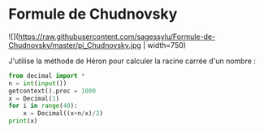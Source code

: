 # Formule de Chudnovsky

![](https://raw.githubusercontent.com/sagessylu/Formule-de-Chudnovsky/master/pi_Chudnovsky.jpg | width=750)

J'utilise la méthode de Héron pour calculer la racine carrée d'un nombre :

```python
from decimal import *
n = int(input())
getcontext().prec = 1000
x = Decimal(1)
for i in range(40):
    x = Decimal((x+n/x)/2)
print(x)
```
